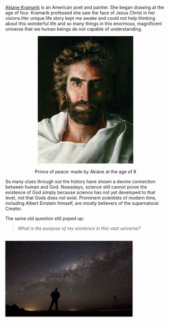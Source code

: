 [Akiane Kramarik](https://en.wikipedia.org/wiki/Akiane) is an American poet and painter. She began drawing at the age of four. Kramarik professed she saw the face of Jesus Christ in her visions.Her unique life story kept me awake and could not help thinking about this wonderful life and so many things in this enormous, magnificent universe that we human beings do not capable of understanding.

<p align="center">
<img src = "https://github.com/SimonCao1207/SimonCao1207.github.io/blob/master/images/prince_of_peace.jpg?raw=true" width=300>

<p align="center"> Prince of peace: made by Akiane at the age of 8 </p>

So many clues through out the history have shown a devine connection between human and God. Nowadays, science still cannot prove the existence of God simply because science
has not yet developed to that level, not that Gods does not exist. Prominent scientists of modern time, including Albert Einstein himself, are mostly believers of the supernatural Creator.

The same old question still poped up:

> _What is the purpose of my existence in this vast universe?_

<br>
<img src = "https://github.com/SimonCao1207/SimonCao1207.github.io/blob/master/images/lonely_universe.jpg?raw=true" width = 400>
<br>
